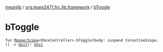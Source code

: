 [meanlib](../index.md) / [org.team2471.frc.lib.framework](index.md) / [bToggle](./b-toggle.md)

# bToggle

`fun `[`MapperScope`](-mapper-scope/index.md)`<XboxController>.bToggle(body: suspend CoroutineScope.() -> `[`Unit`](https://kotlinlang.org/api/latest/jvm/stdlib/kotlin/-unit/index.html)`): `[`Unit`](https://kotlinlang.org/api/latest/jvm/stdlib/kotlin/-unit/index.html)